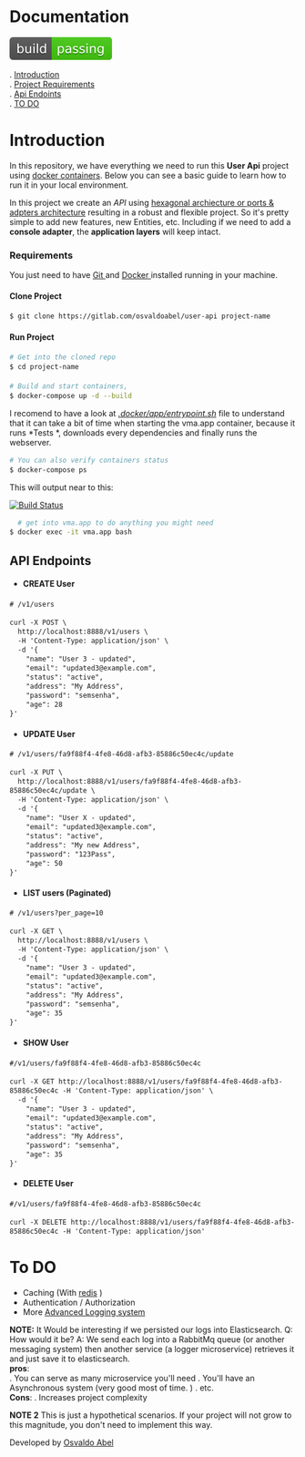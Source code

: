 # Documentation

[![Build Status](./build-passing.svg)]()

. [Introduction](#introduction)  
. [Project Requirements](#requirements)  
. [Api Endoints](#api-endpoints)  
. [TO DO](#to-do)  


# Introduction
 In this repository, we have everything we need to run this **User Api** project using [docker containers](http://docker.com). Below you can see a basic guide to learn how to run it in your local environment.

In this project we create an *API* using [hexagonal archiecture or ports & adpters architecture](https://en.wikipedia.org/wiki/Hexagonal_architecture_(software)) resulting in a robust and flexible project. So it's  pretty simple to add new features, new Entities, etc. Including if we need to add a **console adapter**, the **application layers** will keep intact.

### Requirements

You just need to have [Git ](https://docs.docker.com/install) and [Docker ](https://docs.docker.com/install) installed running in your machine.

#### Clone Project

```bash
$ git clone https://gitlab.com/osvaldoabel/user-api project-name
```
#### Run Project

```bash
# Get into the cloned repo
$ cd project-name

# Build and start containers, 
$ docker-compose up -d --build 
```
 I recomend to have a look at [*.docker/app/entrypoint.sh*](./.docker/app/entrypoint.sh) file to understand that it can take a bit of time when starting the vma.app container, because it runs *Tests *, downloads every dependencies and finally runs the webserver.

```bash
# You can also verify containers status
$ docker-compose ps
```

This will output near to this:

[![Build Status](./show-containers.png)]() 

```bash
  # get into vma.app to do anything you might need
$ docker exec -it vma.app bash
```


## API Endpoints 
- #### CREATE User

```
# /v1/users

curl -X POST \
  http://localhost:8888/v1/users \
  -H 'Content-Type: application/json' \
  -d '{
    "name": "User 3 - updated",
    "email": "updated3@example.com",
    "status": "active",
    "address": "My Address",
    "password": "semsenha",
    "age": 28
}'
```

- #### UPDATE User

```
# /v1/users/fa9f88f4-4fe8-46d8-afb3-85886c50ec4c/update

curl -X PUT \
  http://localhost:8888/v1/users/fa9f88f4-4fe8-46d8-afb3-85886c50ec4c/update \
  -H 'Content-Type: application/json' \
  -d '{
    "name": "User X - updated",
    "email": "updated3@example.com",
    "status": "active",
    "address": "My new Address",
    "password": "123Pass",
    "age": 50
}'
```
- #### LIST users (Paginated)

```
# /v1/users?per_page=10

curl -X GET \
  http://localhost:8888/v1/users \
  -H 'Content-Type: application/json' \
  -d '{
    "name": "User 3 - updated",
    "email": "updated3@example.com",
    "status": "active",
    "address": "My Address",
    "password": "semsenha",
    "age": 35
}'
```

- #### SHOW User

```
#/v1/users/fa9f88f4-4fe8-46d8-afb3-85886c50ec4c 

curl -X GET http://localhost:8888/v1/users/fa9f88f4-4fe8-46d8-afb3-85886c50ec4c -H 'Content-Type: application/json' \
  -d '{
    "name": "User 3 - updated",
    "email": "updated3@example.com",
    "status": "active",
    "address": "My Address",
    "password": "semsenha",
    "age": 35
}'
```

- #### DELETE User

```
#/v1/users/fa9f88f4-4fe8-46d8-afb3-85886c50ec4c 

curl -X DELETE http://localhost:8888/v1/users/fa9f88f4-4fe8-46d8-afb3-85886c50ec4c -H 'Content-Type: application/json'
```

# To DO
- Caching (With [redis](https://redis.io/) )
- Authentication / Authorization
- More [Advanced Logging system]()

**NOTE:** It Would be interesting if we persisted our logs into Elasticsearch. 
 Q: How would it be?
 A: We send each log into a RabbitMq queue (or another messaging system) then another service (a logger microservice) retrieves it and just save it to elasticsearch.  
 **pros**:  
 . You can serve as many microservice you'll need
 . You'll have an Asynchronous system (very good most of time. )
 . etc.  
 **Cons**: 
 . Increases project complexity

 **NOTE 2**
This is just a hypothetical scenarios. 
If your project will not grow to this magnitude, you don't need to implement this way.

Developed by [Osvaldo Abel](https://gitlab.com/osvaldoabel)

